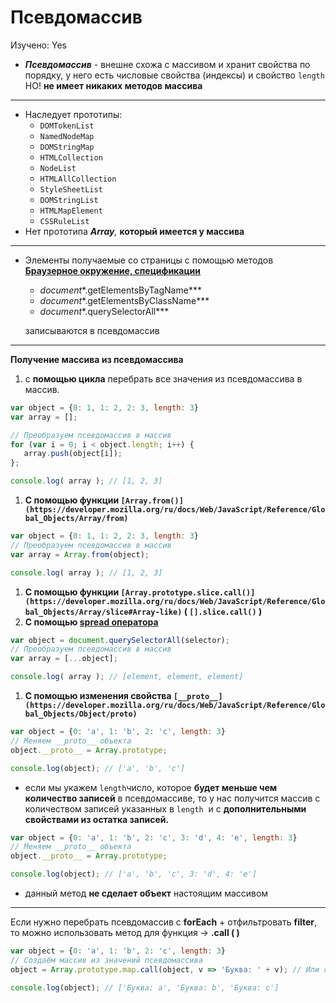 # Псевдомассив

Изучено: Yes

- ***Псевдомассив*** - внешне схожа с массивом и хранит свойства по порядку, у него есть числовые свойства (индексы) и свойство `length` НО! **не имеет никаких методов массива**

---

- Наследует прототипы:
    - `DOMTokenList`
    - `NamedNodeMap`
    - `DOMStringMap`
    - `HTMLCollection`
    - `NodeList`
    - `HTMLAllCollection`
    - `StyleSheetList`
    - `DOMStringList`
    - `HTMLMapElement`
    - `CSSRuleList`
- Нет прототипа ***Array**,* **который имеется у массива**

---

- Элементы получаемые со страницы с помощью методов [****Браузерное окружение, спецификации****](Браузерное%20окружение,%20спецификации.md)
    - *document**.getElementsByTagName***
    - *document**.getElementsByClassName***
    - *document**.querySelectorAll***
    
    записываются в псевдомассив 
    

---

**Получение массива из псевдомассива**

1. с **помощью цикла** перебрать все значения из псевдомассива в массив.

```jsx
var object = {0: 1, 1: 2, 2: 3, length: 3}
var array = [];

// Преобразуем псевдомассив в массив
for (var i = 0; i < object.length; i++) {
   array.push(object[i]);
};

console.log( array ); // [1, 2, 3]
```

1. **С помощью функции `[Array.from()](https://developer.mozilla.org/ru/docs/Web/JavaScript/Reference/Global_Objects/Array/from)`**

```jsx
var object = {0: 1, 1: 2, 2: 3, length: 3}
// Преобразуем псевдомассив в массив
var array = Array.from(object);

console.log( array ); // [1, 2, 3]
```

1. **С помощью функции `[Array.prototype.slice.call()](https://developer.mozilla.org/ru/docs/Web/JavaScript/Reference/Global_Objects/Array/slice#Array-like)` ( `[].slice.call()` )**
2. **С помощью [spread оператора](https://developer.mozilla.org/ru/docs/Web/JavaScript/Reference/Operators/Spread_operator)**

```jsx
var object = document.querySelectorAll(selector);
// Преобразуем псевдомассив в массив
var array = [...object];

console.log( array ); // [element, element, element]
```

1. **С помощью изменения свойства `[__proto__](https://developer.mozilla.org/ru/docs/Web/JavaScript/Reference/Global_Objects/Object/proto)`**

```jsx
var object = {0: 'a', 1: 'b', 2: 'c', length: 3}
// Меняем __proto__ объекта
object.__proto__ = Array.prototype;

console.log(object); // ['a', 'b', 'c']
```

- если мы укажем `length`число, которое **будет меньше чем количество записей** в псевдомассиве, то у нас получится массив с количеством записей указанных в `length`
 и с **дополнительными свойствами из остатка записей.**

```jsx
var object = {0: 'a', 1: 'b', 2: 'c', 3: 'd', 4: 'e', length: 3}
// Меняем __proto__ объекта
object.__proto__ = Array.prototype;

console.log(object); // ['a', 'b', 'c', 3: 'd', 4: 'e']
```

- данный метод **не сделает объект** настоящим массивом

---

Если нужно перебрать псевдомассив с **forEach** + отфильтровать **filter**, то можно использовать метод для функция → **.call ( )**

```jsx
var object = {0: 'a', 1: 'b', 2: 'c', length: 3}
// Создаём массив из значений псевдомассива
object = Array.prototype.map.call(object, v => 'Буква: ' + v); // Или сокращённо: [].map.call(object, v => 'Буква: ' + v)

console.log(object); // ['Буква: a', 'Буква: b', 'Буква: c']
```